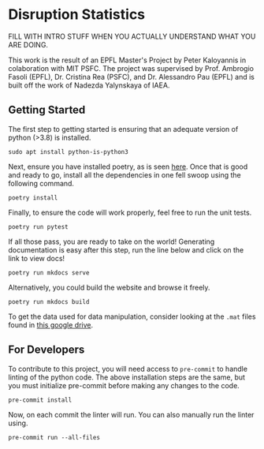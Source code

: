 # Disruption Statistics

FILL WITH INTRO STUFF WHEN YOU ACTUALLY UNDERSTAND WHAT YOU ARE DOING. 

This work is the result of an EPFL Master's Project by Peter Kaloyannis in colaboration with MIT PSFC. The project was supervised by Prof. Ambrogio Fasoli (EPFL), Dr. Cristina Rea (PSFC), and Dr. Alessandro Pau (EPFL) and is built off the work of Nadezda Yalynskaya of IAEA.

## Getting Started

The first step to getting started is ensuring that an adequate version of python (>3.8) is installed.
```
sudo apt install python-is-python3
```
Next, ensure you have installed poetry, as is seen [here](https://python-poetry.org/docs/). Once that is good and ready to go, install all the dependencies in one fell swoop using the following command.
```
poetry install
```
Finally, to ensure the code will work properly, feel free to run the unit tests.
```
poetry run pytest
```
If all those pass, you are ready to take on the world! Generating documentation is easy after this step, run the line below and click on the link to view docs!
```
poetry run mkdocs serve
```
Alternatively, you could build the website and browse it freely.
```
poetry run mkdocs build
```
To get the data used for data manipulation, consider looking at the `.mat` files found in [this google drive](https://drive.google.com/drive/folders/1ZeCJhrHs7nmj6mKEgLdV-hCJNjFZb2kk).

## For Developers

To contribute to this project, you will need access to `pre-commit` to handle linting of the python code. The above installation steps are the same, but you must initialize pre-commit before making any changes to the code.
```
pre-commit install
```
Now, on each commit the linter will run. You can also manually run the linter using.
```
pre-commit run --all-files
```


